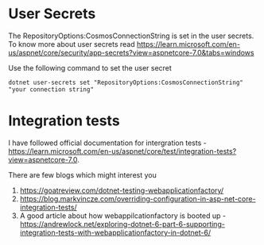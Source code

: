 # User Secrets

The RepositoryOptions:CosmosConnectionString is set in the user secrets. To know more about user secrets read https://learn.microsoft.com/en-us/aspnet/core/security/app-secrets?view=aspnetcore-7.0&tabs=windows

Use the following command to set the user secret

`dotnet user-secrets set "RepositoryOptions:CosmosConnectionString" "your connection string"`

# Integration tests

I have followed official documentation for intergration tests - https://learn.microsoft.com/en-us/aspnet/core/test/integration-tests?view=aspnetcore-7.0.

There are few blogs which might interest you

1. https://goatreview.com/dotnet-testing-webapplicationfactory/
2. https://blog.markvincze.com/overriding-configuration-in-asp-net-core-integration-tests/
3. A good article about how webappilcationfactory is booted up - https://andrewlock.net/exploring-dotnet-6-part-6-supporting-integration-tests-with-webapplicationfactory-in-dotnet-6/

